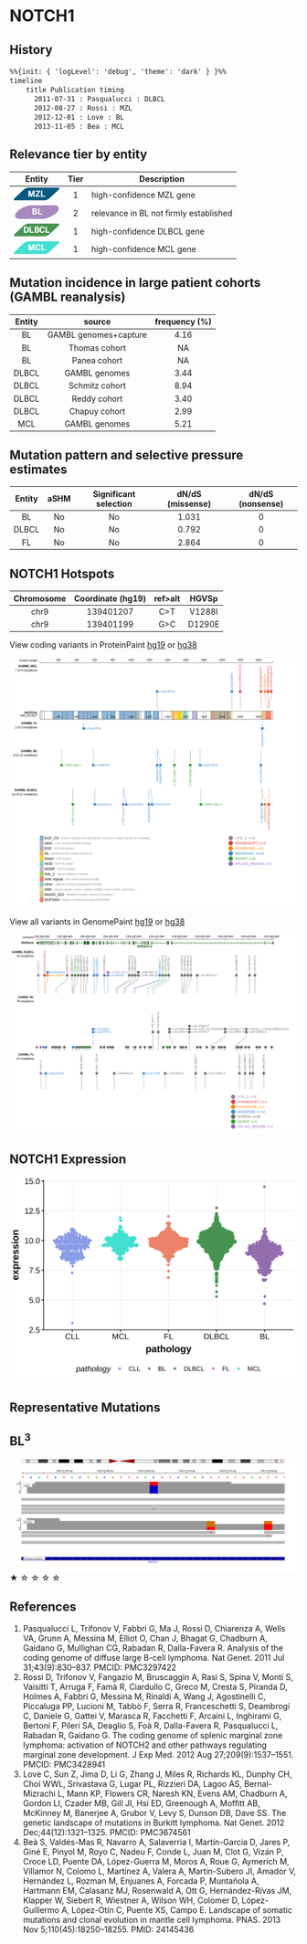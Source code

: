 # NOTCH1

## History

```mermaid
%%{init: { 'logLevel': 'debug', 'theme': 'dark' } }%%
timeline
    title Publication timing
      2011-07-31 : Pasqualucci : DLBCL
      2012-08-27 : Rossi : MZL
      2012-12-01 : Love : BL
      2013-11-05 : Bea : MCL
```

## Relevance tier by entity

|Entity|Tier|Description                           |
|:------:|:----:|--------------------------------------|
|![MZL](images/icons/MZL_tier1.png)|1|high-confidence MZL gene|
|![BL](images/icons/BL_tier2.png)    |2   |relevance in BL not firmly established|
|![DLBCL](images/icons/DLBCL_tier1.png) |1   |high-confidence DLBCL gene            |
|![MCL](images/icons/MCL_tier1.png)   |1   |high-confidence MCL gene              |

## Mutation incidence in large patient cohorts (GAMBL reanalysis)

|Entity|source               |frequency (%)|
|:------:|:---------------------:|:-------------:|
|BL    |GAMBL genomes+capture|4.16         |
|BL    |Thomas cohort        |  NA         |
|BL    |Panea cohort         |  NA         |
|DLBCL |GAMBL genomes        |3.44         |
|DLBCL |Schmitz cohort       |8.94         |
|DLBCL |Reddy cohort         |3.40         |
|DLBCL |Chapuy cohort        |2.99         |
|MCL   |GAMBL genomes        |5.21         |

## Mutation pattern and selective pressure estimates

|Entity|aSHM|Significant selection|dN/dS (missense)|dN/dS (nonsense)|
|:------:|:----:|:---------------------:|:----------------:|:----------------:|
|BL    |No  |No                   |1.031           |0               |
|DLBCL |No  |No                   |0.792           |0               |
|FL    |No  |No                   |2.864           |0               |


## NOTCH1 Hotspots

| Chromosome |Coordinate (hg19) | ref>alt | HGVSp | 
 | :---:| :---: | :--: | :---: |
| chr9 | 139401207 | C>T | V1288I |
| chr9 | 139401199 | G>C | D1290E |

View coding variants in ProteinPaint [hg19](https://morinlab.github.io/LLMPP/GAMBL/NOTCH1_protein.html)  or [hg38](https://morinlab.github.io/LLMPP/GAMBL/NOTCH1_protein_hg38.html)

![](images/proteinpaint/NOTCH1_NM_017617.svg)

View all variants in GenomePaint [hg19](https://morinlab.github.io/LLMPP/GAMBL/NOTCH1.html)  or [hg38](https://morinlab.github.io/LLMPP/GAMBL/NOTCH1_hg38.html)

![](images/proteinpaint/NOTCH1.svg)

## NOTCH1 Expression
![](images/gene_expression/NOTCH1_by_pathology.svg)
<!-- ORIGIN: pasqualucciAnalysisCodingGenome2011 -->
<!-- BL: loveGeneticLandscapeMutations2012 -->
<!-- MZL: rossiCodingGenomeSplenic2012c -->
<!-- MCL: beaLandscapeSomaticMutations2013 -->
<!-- DLBCL: pasqualucciAnalysisCodingGenome2011 -->

## Representative Mutations

## BL<sup>3</sup>

![](primary/Love_NOTCH1.svg)
&starf; &star; &star; &star; &star;

## References
1.  Pasqualucci L, Trifonov V, Fabbri G, Ma J, Rossi D, Chiarenza A, Wells VA, Grunn A, Messina M, Elliot O, Chan J, Bhagat G, Chadburn A, Gaidano G, Mullighan CG, Rabadan R, Dalla-Favera R. Analysis of the coding genome of diffuse large B-cell lymphoma. Nat Genet. 2011 Jul 31;43(9):830–837. PMCID: PMC3297422
2.  Rossi D, Trifonov V, Fangazio M, Bruscaggin A, Rasi S, Spina V, Monti S, Vaisitti T, Arruga F, Famà R, Ciardullo C, Greco M, Cresta S, Piranda D, Holmes A, Fabbri G, Messina M, Rinaldi A, Wang J, Agostinelli C, Piccaluga PP, Lucioni M, Tabbò F, Serra R, Franceschetti S, Deambrogi C, Daniele G, Gattei V, Marasca R, Facchetti F, Arcaini L, Inghirami G, Bertoni F, Pileri SA, Deaglio S, Foà R, Dalla-Favera R, Pasqualucci L, Rabadan R, Gaidano G. The coding genome of splenic marginal zone lymphoma: activation of NOTCH2 and other pathways regulating marginal zone development. J Exp Med. 2012 Aug 27;209(9):1537–1551. PMCID: PMC3428941
3.  Love C, Sun Z, Jima D, Li G, Zhang J, Miles R, Richards KL, Dunphy CH, Choi WWL, Srivastava G, Lugar PL, Rizzieri DA, Lagoo AS, Bernal-Mizrachi L, Mann KP, Flowers CR, Naresh KN, Evens AM, Chadburn A, Gordon LI, Czader MB, Gill JI, Hsi ED, Greenough A, Moffitt AB, McKinney M, Banerjee A, Grubor V, Levy S, Dunson DB, Dave SS. The genetic landscape of mutations in Burkitt lymphoma. Nat Genet. 2012 Dec;44(12):1321–1325. PMCID: PMC3674561
4.  Beà S, Valdés-Mas R, Navarro A, Salaverria I, Martín-Garcia D, Jares P, Giné E, Pinyol M, Royo C, Nadeu F, Conde L, Juan M, Clot G, Vizán P, Croce LD, Puente DA, López-Guerra M, Moros A, Roue G, Aymerich M, Villamor N, Colomo L, Martínez A, Valera A, Martín-Subero JI, Amador V, Hernández L, Rozman M, Enjuanes A, Forcada P, Muntañola A, Hartmann EM, Calasanz MJ, Rosenwald A, Ott G, Hernández-Rivas JM, Klapper W, Siebert R, Wiestner A, Wilson WH, Colomer D, López-Guillermo A, López-Otín C, Puente XS, Campo E. Landscape of somatic mutations and clonal evolution in mantle cell lymphoma. PNAS. 2013 Nov 5;110(45):18250–18255. PMID: 24145436
